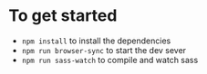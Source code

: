 # To get started

- `npm install` to install the dependencies
- `npm run browser-sync`  to start the dev sever
- `npm run sass-watch` to compile and watch sass
